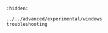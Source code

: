 ```{include} ../install.md
```

```{toctree}
:hidden:

../../advanced/experimental/windows
troubleshooting
```